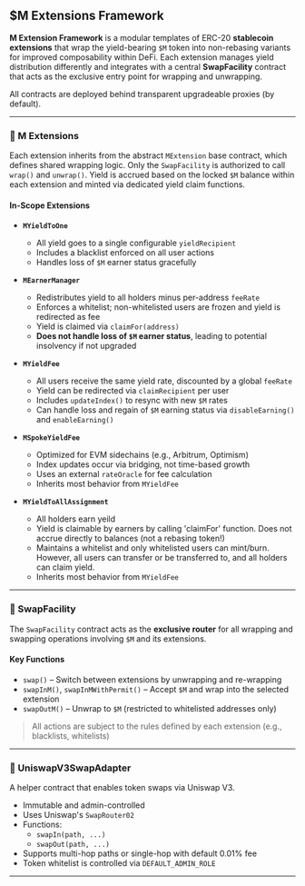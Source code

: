 ## $M Extensions Framework

**M Extension Framework** is a modular templates of ERC-20 **stablecoin extensions** that wrap the yield-bearing `$M` token into non-rebasing variants for improved composability within DeFi. Each extension manages yield distribution differently and integrates with a central **SwapFacility** contract that acts as the exclusive entry point for wrapping and unwrapping.

All contracts are deployed behind transparent upgradeable proxies (by default).

---

### 🧩 M Extensions

Each extension inherits from the abstract `MExtension` base contract, which defines shared wrapping logic. Only the `SwapFacility` is authorized to call `wrap()` and `unwrap()`. Yield is accrued based on the locked `$M` balance within each extension and minted via dedicated yield claim functions.

#### In-Scope Extensions

- **`MYieldToOne`**

  - All yield goes to a single configurable `yieldRecipient`
  - Includes a blacklist enforced on all user actions
  - Handles loss of `$M` earner status gracefully

- **`MEarnerManager`**

  - Redistributes yield to all holders minus per-address `feeRate`
  - Enforces a whitelist; non-whitelisted users are frozen and yield is redirected as fee
  - Yield is claimed via `claimFor(address)`
  - **Does not handle loss of `$M` earner status**, leading to potential insolvency if not upgraded

- **`MYieldFee`**

  - All users receive the same yield rate, discounted by a global `feeRate`
  - Yield can be redirected via `claimRecipient` per user
  - Includes `updateIndex()` to resync with new `$M` rates
  - Can handle loss and regain of `$M` earning status via `disableEarning()` and `enableEarning()`

- **`MSpokeYieldFee`**
  - Optimized for EVM sidechains (e.g., Arbitrum, Optimism)
  - Index updates occur via bridging, not time-based growth
  - Uses an external `rateOracle` for fee calculation
  - Inherits most behavior from `MYieldFee`

- **`MYieldToAllAssignment`**
  - All holders earn yeild
  - Yield is claimable by earners by calling 'claimFor' function. Does not accrue directly to balances (not a rebasing token!)
  - Maintains a whitelist and only whitelisted users can mint/burn. However, all users can transfer or be transferred to, and all holders can claim yield.
  - Inherits most behavior from `MYieldFee`

---

### 🔁 SwapFacility

The `SwapFacility` contract acts as the **exclusive router** for all wrapping and swapping operations involving `$M` and its extensions.

#### Key Functions

- `swap()` – Switch between extensions by unwrapping and re-wrapping
- `swapInM()`, `swapInMWithPermit()` – Accept `$M` and wrap into the selected extension
- `swapOutM()` – Unwrap to `$M` (restricted to whitelisted addresses only)

> All actions are subject to the rules defined by each extension (e.g., blacklists, whitelists)

---

### 💱 UniswapV3SwapAdapter

A helper contract that enables token swaps via Uniswap V3.

- Immutable and admin-controlled
- Uses Uniswap's `SwapRouter02`
- Functions:
  - `swapIn(path, ...)`
  - `swapOut(path, ...)`
- Supports multi-hop paths or single-hop with default 0.01% fee
- Token whitelist is controlled via `DEFAULT_ADMIN_ROLE`

---
